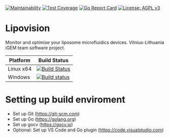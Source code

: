 [![Maintainability](https://api.codeclimate.com/v1/badges/22563fda48d0b0e85cab/maintainability)](https://codeclimate.com/github/Vilnius-Lithuania-iGEM-2018/lipovision/maintainability)
[![Test Coverage](https://api.codeclimate.com/v1/badges/22563fda48d0b0e85cab/test_coverage)](https://codeclimate.com/github/Vilnius-Lithuania-iGEM-2018/lipovision/test_coverage)
[![Go Report Card](https://goreportcard.com/badge/github.com/Vilnius-Lithuania-iGEM-2018/lipovision)](https://goreportcard.com/report/github.com/Vilnius-Lithuania-iGEM-2018/lipovision)
[![License: AGPL v3](https://img.shields.io/badge/License-AGPL%20v3-blue.svg)](https://www.gnu.org/licenses/agpl-3.0)

# Lipovision
Monitor and optimise your liposome microfluidics devices. Vilnius-Lithuania iGEM team software project.


|Platform|Build Status|
|--------|------------|
| Linux x64 |[![Build Status](https://travis-ci.org/Vilnius-Lithuania-iGEM-2018/lipovision.svg?branch=master)](https://travis-ci.org/Vilnius-Lithuania-iGEM-2018/lipovision)|
| Windows |[![Build status](https://ci.appveyor.com/api/projects/status/cbq6uq3iwqhkywwt/branch/master?svg=true)](https://ci.appveyor.com/project/devblok/lipovision/branch/master)|


# Setting up build enviroment

- Set up Git (https://git-scm.com)
- Set up Go (https://golang.org)
- Set up gocv (https://gocv.io)
- Optional: Set up VS Code and Go plugin (https://code.visualstudio.com)
